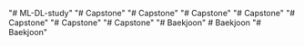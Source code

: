 "# ML-DL-study" 
"# Capstone" 
"# Capstone" 
"# Capstone" 
"# Capstone" 
"# Capstone" 
"# Capstone" 
"# Capstone" 
"# Baekjoon" 
#   B a e k j o o n  
 "# Baekjoon" 
